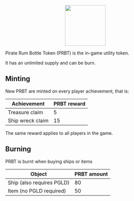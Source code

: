 <p align="center">
  <img width="128" src="./img/rum.png">
</p>

Pirate Rum Bottle Token (PRBT) is the in-game utility token.

It has an unlimited supply and can be burn.


## Minting

New PRBT are minted on every player achievement, that is:

| Achievement      | PRBT reward |
|------------------|-------------|
| Treasure claim   | 5           |
| Ship wreck claim | 15          |

The same reward applies to all players in the game.

## Burning

PRBT is burnt when buying ships or items

| Object                   | PRBT amount |
|--------------------------|-------------|
| Ship (also requires PGLD)| 80          |
| Item (no PGLD required)  | 50          |

